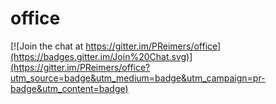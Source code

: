 # office

[![Join the chat at https://gitter.im/PReimers/office](https://badges.gitter.im/Join%20Chat.svg)](https://gitter.im/PReimers/office?utm_source=badge&utm_medium=badge&utm_campaign=pr-badge&utm_content=badge)
